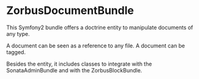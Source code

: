 ZorbusDocumentBundle
====================

This Symfony2 bundle offers a doctrine entity to manipulate documents of any type.

A document can be seen as a reference to any file. A document can be tagged.

Besides the entity, it includes classes to integrate with the SonataAdminBundle and with the ZorbusBlockBundle.